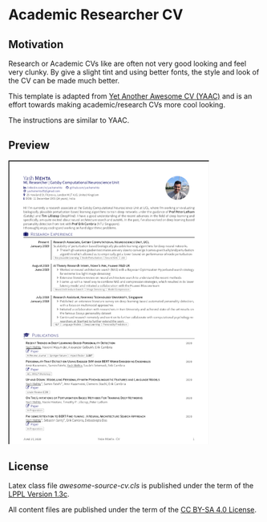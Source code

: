 Academic Researcher CV
=================
## Motivation
Research or Academic CVs like  are often not very good looking and feel very clunky. By give a slight tint and using better fonts, the style and look of the CV can be made much better. 

This template is adapted from [Yet Another Awesome CV (YAAC)](https://github.com/darwiin/yaac-another-awesome-cv) and is an effort towards making academic/research CVs more cool looking.

The instructions are similar to YAAC.

## Preview
<!-- ![alt tag](CV.png =250x) -->
<img src="CV.png" alt="drawing" width="400"/>

## License

Latex class file _awesome-source-cv.cls_ is published under the term of the [LPPL Version 1.3c](https://www.latex-project.org/lppl.txt).

All content files are published under the term of the [CC BY-SA 4.0 License](https://creativecommons.org/licenses/by-sa/4.0/legalcode).
